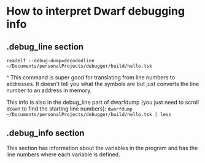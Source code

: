 # How to interpret Dwarf debugging info

## .debug_line section

`readelf --debug-dump=decodedline ~/Documents/personalProjects/debugger/build/hello.tsk `

^ This command is super good for translating from line numbers to addresses. It doesn't tell you what the symbols are
but just converts the line number to an address in memory.

This info is also in the debug_line part of dwarfdump (you just need to scroll down to find the starting line numbers):
`dwarfdump ~/Documents/personalProjects/debugger/build/hello.tsk | less`


## .debug_info section

This section has information about the variables in the program and has the line numbers where each variable is defined.